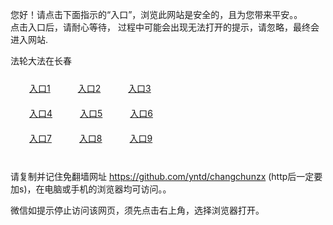 您好！请点击下面指示的“入口”，浏览此网站是安全的，且为您带来平安。。 <br/>
点击入口后，请耐心等待， 过程中可能会出现无法打开的提示，请忽略，最终会进入网站. </br>

法轮大法在长春<br/>
<div style="padding:10px"><a style="margin:20px" target="_blank" href="https://d1dx05dpcbw4q2.cloudfront.net/2Qpsp?couishv" id="ccLink1" rel="nofollow">入口1</a> <a target="_blank" style="margin:20px" href="https://d1endoy9oqa5me.cloudfront.net/2Qpsp?hauxfqnz" id="ccLink2" rel="nofollow">入口2</a> <a style="margin:20px" target="_blank" href="https://d3t96hcmdoe78n.cloudfront.net/2Qpsp?kjnxasjq" id="ccLink3" rel="nofollow">入口3</a></div>

<div style="padding:10px" ><a style="margin:20px" target="_blank" href="https://d1dx05dpcbw4q2.cloudfront.net/2Qpsp?couishv" id="ccLink4" rel="nofollow">入口4</a> <a style="margin:20px" href="https://d1endoy9oqa5me.cloudfront.net/2Qpsp?hauxfqnz" target="_blank" id="ccLink5" rel="nofollow">入口5</a> <a style="margin:20px" href="https://d3t96hcmdoe78n.cloudfront.net/2Qpsp?kjnxasjq" target="_blank" id="ccLink6" rel="nofollow">入口6</a></div>

<div style="padding:10px"><a style="margin:20px" target="_blank" href="https://d1dx05dpcbw4q2.cloudfront.net/2Qpsp?couishv" id="ccLink7" rel="nofollow">入口7</a> <a style="margin:20px" href="https://d1endoy9oqa5me.cloudfront.net/2Qpsp?hauxfqnz" target="_blank" id="ccLink8" rel="nofollow">入口8</a> <a style="margin:20px" target="_blank" href="https://d3t96hcmdoe78n.cloudfront.net/2Qpsp?kjnxasjq" id="ccLink9" rel="nofollow">入口9</a></div>

<br/>



请复制并记住免翻墙网址 https://github.com/yntd/changchunzx (http后一定要加s)，在电脑或手机的浏览器均可访问。。<br/>

微信如提示停止访问该网页，须先点击右上角，选择浏览器打开。

